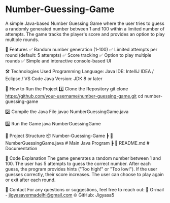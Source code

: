 # Number-Guessing-Game

A simple Java-based Number Guessing Game where the user tries to guess a randomly generated number between 1 and 100 within a limited number of attempts. The game tracks the player's score and provides an option to play multiple rounds.

📌 Features
✅ Random number generation (1-100)
✅ Limited attempts per round (default: 5 attempts)
✅ Score tracking
✅ Option to play multiple rounds
✅ Simple and interactive console-based UI

🛠️ Technologies Used
Programming Language: Java
IDE: IntelliJ IDEA / Eclipse / VS Code
Java Version: JDK 8 or later

🚀 How to Run the Project
1️⃣ Clone the Repository
git clone https://github.com/your-username/number-guessing-game.git
cd number-guessing-game

2️⃣ Compile the Java File
javac NumberGuessingGame.java

3️⃣ Run the Game
java NumberGuessingGame

📂 Project Structure
📦 Number-Guessing-Game
 ┣ 📜 NumberGuessingGame.java   # Main Java Program
 ┣ 📜 README.md                 # Documentation

 
📜 Code Explanation
The game generates a random number between 1 and 100.
The user has 5 attempts to guess the correct number.
After each guess, the program provides hints ("Too high!" or "Too low!").
If the user guesses correctly, their score increases.
The user can choose to play again or exit after each round.

📧 Contact
For any questions or suggestions, feel free to reach out:
📩 G-mail - jigyasavermadelhi@gmail.com
🌐 GitHub: Jigyasa5

